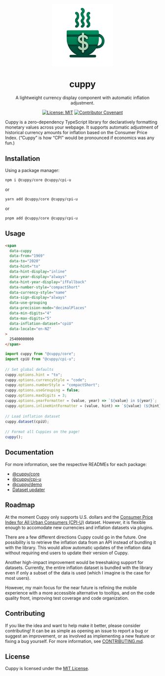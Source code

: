 <div align="center">
  <img
    src="demo/public/logo.png"
    alt="cuppy logo"
    width="200"
  />

  <h1>cuppy</h1>

  <p>A lightweight currency display component with automatic inflation adjustment.</p>

[![License: MIT](https://img.shields.io/badge/License-MIT-yellow.svg)](https://opensource.org/licenses/MIT)
[![Contributor Covenant](https://img.shields.io/badge/Contributor%20Covenant-2.1-4baaaa.svg)](CODE_OF_CONDUCT.md)

</div>

Cuppy is a zero-dependency TypeScript library for declaratively formatting monetary values across your webpage. It supports automatic adjustment of historical currency amounts for inflation based on the Consumer Price Index. (“Cuppy” is how “CPI” would be pronounced if economics was any fun.)

## Installation

Using a package manager:

```bash
npm i @cuppy/core @cuppy/cpi-u
```

or

```bash
yarn add @cuppy/core @cuppy/cpi-u
```

or

```bash
pnpm add @cuppy/core @cuppy/cpi-u
```

## Usage

```html
<span
  data-cuppy
  data-from="1969"
  data-to="2020"
  data-hint="to"
  data-hint-display="inline"
  data-year-display="always"
  data-hint-year-display="ifFallback"
  data-number-style="compactShort"
  data-currency-style="name"
  data-sign-display="always"
  data-use-grouping
  data-precision-mode="decimalPlaces"
  data-min-digits="4"
  data-max-digits="5"
  data-inflation-dataset="cpiU"
  data-locale="en-NZ"
>
  25400000000
</span>
```

```ts
import cuppy from "@cuppy/core";
import cpiU from "@cuppy/cpi-u";

// Set global defaults
cuppy.options.hint = "to";
cuppy.options.currencyStyle = "code";
cuppy.options.numberStyle = "compactShort";
cuppy.options.useGrouping = false;
cuppy.options.maxDigits = 3;
cuppy.options.yearFormatter = (value, year) => `${value} in ${year}`;
cuppy.options.inlineHintFormatter = (value, hint) => `${value} (${hint})`;

// Load inflation dataset
cuppy.dataset(cpiU);

// Format all Cuppies on the page!
cuppy();
```

## Documentation

For more information, see the respective READMEs for each package:

- [@cuppy/core](core/README.md)
- [@cuppy/cpi-u](datasets/cpi-u/README.md)
- [@cuppy/demo](demo/README.md)
- [Dataset updater](scripts/update-datasets/README.md)

## Roadmap

At the moment Cuppy only supports U.S. dollars and the [Consumer Price Index for All Urban Consumers (CPI-U)](datasets/cpi-u) dataset. However, it is flexible enough to accomodate new currencies and inflation datasets via plugins.

There are a few different directions Cuppy could go in the future. One possibility is to retrieve the inflation data from an API instead of bundling it with the library. This would allow automatic updates of the inflation data without requiring end users to update their version of Cuppy.

Another high-impact improvement would be treeshaking support for datasets. Currently, the entire inflation dataset is bundled with the library even if only a subset of the data is used (which I imagine is the case for most users).

However, my main focus for the near future is refining the mobile experience with a more accessible alternative to tooltips, and on the code quality front, improving test coverage and code organization.

## Contributing

If you like the idea and want to help make it better, please consider contributing! It can be as simple as opening an issue to report a bug or suggest an improvement, or as involved as implementing a new feature or fixing a bug yourself. For more information, see [CONTRIBUTING.md](CONTRIBUTING.md).

## License

Cuppy is licensed under the [MIT License](LICENSE).
